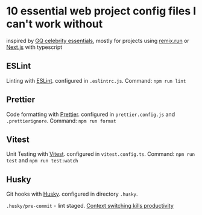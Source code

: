 # 10 essential web project config files I can't work without

inspired by [GQ celebrity essentials](https://www.youtube.com/playlist?list=PL0hKMB1-xkc8t5sXk1arVDl-TQslbTdEm), mostly for projects using [remix.run](https://remix.run/) or [Next.js](https://nextjs.org/) with typescript

## ESLint

Linting with [ESLint](https://eslint.org/). configured in `.eslintrc.js`. Command: `npm run lint`

## Prettier

Code formatting with [Prettier](https://prettier.io/). configured in `prettier.config.js` and `.prettierignore`. Command: `npm run format`

## Vitest

Unit Testing with [Vitest](https://vitest.dev/). configured in `vitest.config.ts`. Command: `npm run test` and `npm run test:watch`

## Husky

Git hooks with [Husky](https://typicode.github.io/husky/#/). configured in directory `.husky`.

`.husky/pre-commit` - lint staged. [Context switching kills productivity](https://youtu.be/ikn_dBSski8?t=433)
